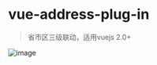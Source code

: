 # vue-address-plug-in
> 省市区三级联动，适用vuejs 2.0+

![image](https://github.com/zhanghpeiyong/vue-address-plug-in/blob/master/screenshot.png)

